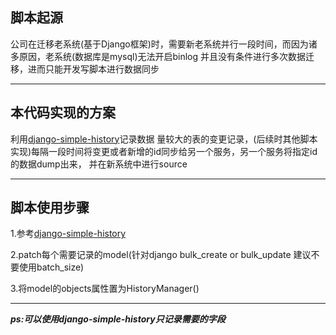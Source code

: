 ## 脚本起源
公司在迁移老系统(基于Django框架)时，需要新老系统并行一段时间，而因为诸多原因，老系统(数据库是mysql)无法开启binlog
并且没有条件进行多次数据迁移，进而只能开发写脚本进行数据同步  

***
## 本代码实现的方案
利用[django-simple-history](https://github.com/jazzband/django-simple-history)记录数据
量较大的表的变更记录，(后续时其他脚本实现)每隔一段时间将变更或者新增的id同步给另一个服务，另一个服务将指定id的数据dump出来，
并在新系统中进行source

***
## 脚本使用步骤
1.参考[django-simple-history](https://django-simple-history.readthedocs.io/en/latest/quick_start.html)

2.patch每个需要记录的model(针对django bulk_create or bulk_update 建议不要使用batch_size)

3.将model的objects属性置为HistoryManager()  



***
***ps:可以使用django-simple-history只记录需要的字段***


